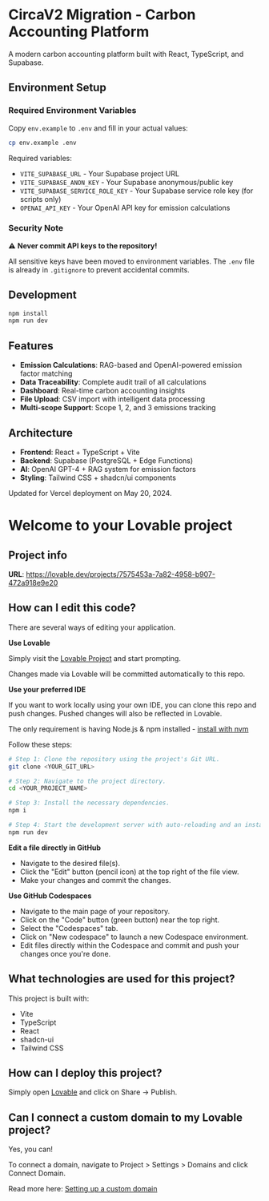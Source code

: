 # CircaV2 Migration - Carbon Accounting Platform

A modern carbon accounting platform built with React, TypeScript, and Supabase.

## Environment Setup

### Required Environment Variables

Copy `env.example` to `.env` and fill in your actual values:

```bash
cp env.example .env
```

Required variables:
- `VITE_SUPABASE_URL` - Your Supabase project URL
- `VITE_SUPABASE_ANON_KEY` - Your Supabase anonymous/public key
- `VITE_SUPABASE_SERVICE_ROLE_KEY` - Your Supabase service role key (for scripts only)
- `OPENAI_API_KEY` - Your OpenAI API key for emission calculations

### Security Note

⚠️ **Never commit API keys to the repository!** 

All sensitive keys have been moved to environment variables. The `.env` file is already in `.gitignore` to prevent accidental commits.

## Development

```bash
npm install
npm run dev
```

## Features

- **Emission Calculations**: RAG-based and OpenAI-powered emission factor matching
- **Data Traceability**: Complete audit trail of all calculations
- **Dashboard**: Real-time carbon accounting insights
- **File Upload**: CSV import with intelligent data processing
- **Multi-scope Support**: Scope 1, 2, and 3 emissions tracking

## Architecture

- **Frontend**: React + TypeScript + Vite
- **Backend**: Supabase (PostgreSQL + Edge Functions)
- **AI**: OpenAI GPT-4 + RAG system for emission factors
- **Styling**: Tailwind CSS + shadcn/ui components

Updated for Vercel deployment on May 20, 2024.

# Welcome to your Lovable project

## Project info

**URL**: https://lovable.dev/projects/7575453a-7a82-4958-b907-472a918e9e20

## How can I edit this code?

There are several ways of editing your application.

**Use Lovable**

Simply visit the [Lovable Project](https://lovable.dev/projects/7575453a-7a82-4958-b907-472a918e9e20) and start prompting.

Changes made via Lovable will be committed automatically to this repo.

**Use your preferred IDE**

If you want to work locally using your own IDE, you can clone this repo and push changes. Pushed changes will also be reflected in Lovable.

The only requirement is having Node.js & npm installed - [install with nvm](https://github.com/nvm-sh/nvm#installing-and-updating)

Follow these steps:

```sh
# Step 1: Clone the repository using the project's Git URL.
git clone <YOUR_GIT_URL>

# Step 2: Navigate to the project directory.
cd <YOUR_PROJECT_NAME>

# Step 3: Install the necessary dependencies.
npm i

# Step 4: Start the development server with auto-reloading and an instant preview.
npm run dev
```

**Edit a file directly in GitHub**

- Navigate to the desired file(s).
- Click the "Edit" button (pencil icon) at the top right of the file view.
- Make your changes and commit the changes.

**Use GitHub Codespaces**

- Navigate to the main page of your repository.
- Click on the "Code" button (green button) near the top right.
- Select the "Codespaces" tab.
- Click on "New codespace" to launch a new Codespace environment.
- Edit files directly within the Codespace and commit and push your changes once you're done.

## What technologies are used for this project?

This project is built with:

- Vite
- TypeScript
- React
- shadcn-ui
- Tailwind CSS

## How can I deploy this project?

Simply open [Lovable](https://lovable.dev/projects/7575453a-7a82-4958-b907-472a918e9e20) and click on Share -> Publish.

## Can I connect a custom domain to my Lovable project?

Yes, you can!

To connect a domain, navigate to Project > Settings > Domains and click Connect Domain.

Read more here: [Setting up a custom domain](https://docs.lovable.dev/tips-tricks/custom-domain#step-by-step-guide)
